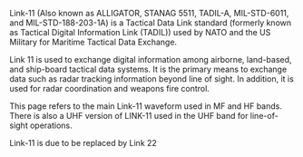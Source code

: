 Link-11 (Also known as ALLIGATOR, STANAG 5511, TADIL-A, MIL-STD-6011, and MIL-STD-188-203-1A) is a Tactical Data Link standard (formerly known as Tactical Digital Information Link (TADIL)) used by NATO and the US Military for Maritime Tactical Data Exchange.

Link 11 is used to exchange digital information among airborne, land-based, and ship-board tactical data systems. It is the primary means to exchange data such as radar tracking information beyond line of sight. In addition, it is used for radar coordination and weapons fire control.

This page refers to the main Link-11 waveform used in MF and HF bands. There is also a UHF version of LINK-11 used in the UHF band for line-of-sight operations.

Link-11 is due to be replaced by Link 22